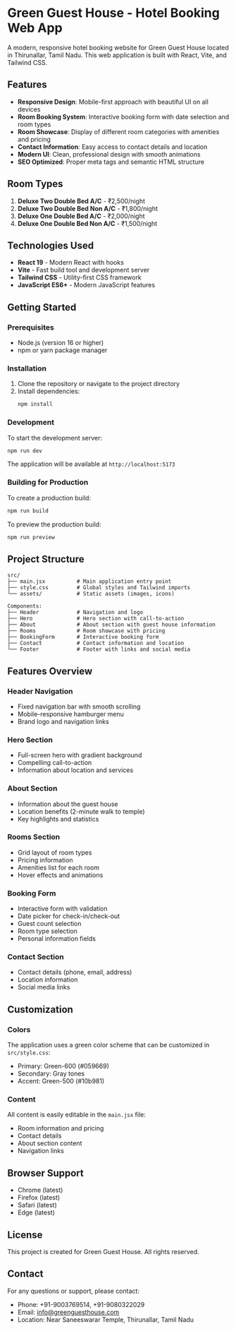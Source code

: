 # Green Guest House - Hotel Booking Web App

A modern, responsive hotel booking website for Green Guest House located in Thirunallar, Tamil Nadu. This web application is built with React, Vite, and Tailwind CSS.

## Features

- **Responsive Design**: Mobile-first approach with beautiful UI on all devices
- **Room Booking System**: Interactive booking form with date selection and room types
- **Room Showcase**: Display of different room categories with amenities and pricing
- **Contact Information**: Easy access to contact details and location
- **Modern UI**: Clean, professional design with smooth animations
- **SEO Optimized**: Proper meta tags and semantic HTML structure

## Room Types

1. **Deluxe Two Double Bed A/C** - ₹2,500/night
2. **Deluxe Two Double Bed Non A/C** - ₹1,800/night
3. **Deluxe One Double Bed A/C** - ₹2,000/night
4. **Deluxe One Double Bed Non A/C** - ₹1,500/night

## Technologies Used

- **React 19** - Modern React with hooks
- **Vite** - Fast build tool and development server
- **Tailwind CSS** - Utility-first CSS framework
- **JavaScript ES6+** - Modern JavaScript features

## Getting Started

### Prerequisites

- Node.js (version 16 or higher)
- npm or yarn package manager

### Installation

1. Clone the repository or navigate to the project directory
2. Install dependencies:
   ```bash
   npm install
   ```

### Development

To start the development server:

```bash
npm run dev
```

The application will be available at `http://localhost:5173`

### Building for Production

To create a production build:

```bash
npm run build
```

To preview the production build:

```bash
npm run preview
```

## Project Structure

```
src/
├── main.jsx          # Main application entry point
├── style.css         # Global styles and Tailwind imports
└── assets/           # Static assets (images, icons)

Components:
├── Header            # Navigation and logo
├── Hero              # Hero section with call-to-action
├── About             # About section with guest house information
├── Rooms             # Room showcase with pricing
├── BookingForm       # Interactive booking form
├── Contact           # Contact information and location
└── Footer            # Footer with links and social media
```

## Features Overview

### Header Navigation
- Fixed navigation bar with smooth scrolling
- Mobile-responsive hamburger menu
- Brand logo and navigation links

### Hero Section
- Full-screen hero with gradient background
- Compelling call-to-action
- Information about location and services

### About Section
- Information about the guest house
- Location benefits (2-minute walk to temple)
- Key highlights and statistics

### Rooms Section
- Grid layout of room types
- Pricing information
- Amenities list for each room
- Hover effects and animations

### Booking Form
- Interactive form with validation
- Date picker for check-in/check-out
- Guest count selection
- Room type selection
- Personal information fields

### Contact Section
- Contact details (phone, email, address)
- Location information
- Social media links

## Customization

### Colors
The application uses a green color scheme that can be customized in `src/style.css`:
- Primary: Green-600 (#059669)
- Secondary: Gray tones
- Accent: Green-500 (#10b981)

### Content
All content is easily editable in the `main.jsx` file:
- Room information and pricing
- Contact details
- About section content
- Navigation links

## Browser Support

- Chrome (latest)
- Firefox (latest)
- Safari (latest)
- Edge (latest)

## License

This project is created for Green Guest House. All rights reserved.

## Contact

For any questions or support, please contact:
- Phone: +91-9003769514, +91-9080322029
- Email: info@greenguesthouse.com
- Location: Near Saneeswarar Temple, Thirunallar, Tamil Nadu 